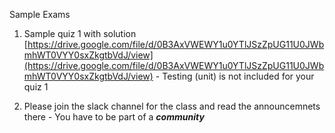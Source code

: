 Sample Exams 

1) Sample quiz 1 with solution [https://drive.google.com/file/d/0B3AxVWEWY1u0YTlJSzZpUG11U0JWbmhWT0VYY0sxZkgtbVdJ/view](https://drive.google.com/file/d/0B3AxVWEWY1u0YTlJSzZpUG11U0JWbmhWT0VYY0sxZkgtbVdJ/view)  - Testing (unit) is not included for your quiz 1

2) Please join the slack channel for the class and read  the announcemnets there - You have to be part of a ***community***
